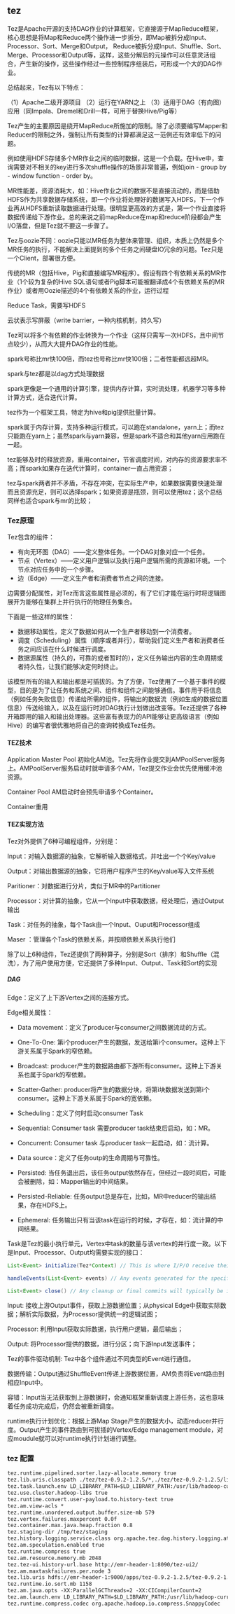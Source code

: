 ## tez

Tez是Apache开源的支持DAG作业的计算框架，它直接源于MapReduce框架，核心思想是将Map和Reduce两个操作进一步拆分，即Map被拆分成Input、Processor、Sort、Merge和Output， Reduce被拆分成Input、Shuffle、Sort、Merge、Processor和Output等，这样，这些分解后的元操作可以任意灵活组合，产生新的操作，这些操作经过一些控制程序组装后，可形成一个大的DAG作业。

总结起来，Tez有以下特点：

（1）Apache二级开源项目
（2）运行在YARN之上
（3）适用于DAG（有向图）应用（同Impala、Dremel和Drill一样，可用于替换Hive/Pig等）

Tez产生的主要原因是绕开MapReduce所施加的限制。除了必须要编写Mapper和Reducer的限制之外，强制让所有类型的计算都满足这一范例还有效率低下的问题。

例如使用HDFS存储多个MR作业之间的临时数据，这是一个负载。在Hive中，查询需要对不相关的key进行多次shuffle操作的场景非常普遍，例如join - group by - window function - order by。

MR性能差，资源消耗大，如：Hive作业之间的数据不是直接流动的，而是借助HDFS作为共享数据存储系统，即一个作业将处理好的数据写入HDFS，下一个作业再从HDFS重新读取数据进行处理。很明显更高效的方式是，第一个作业直接将数据传递给下游作业。总的来说之前mapReduce在map和reduce阶段都会产生I/O落盘，但是Tez就不要这一步骤了。

Tez与oozie不同：oozie只能以MR任务为整体来管理、组织，本质上仍然是多个MR任务的执行，不能解决上面提到的多个任务之间硬盘IO冗余的问题。Tez只是一个Client，部署很方便。


传统的MR（包括Hive，Pig和直接编写MR程序）。假设有四个有依赖关系的MR作业（1个较为复杂的Hive SQL语句或者Pig脚本可能被翻译成4个有依赖关系的MR作业）或者用Oozie描述的4个有依赖关系的作业，运行过程

Reduce Task，需要写HDFS

云状表示写屏蔽（write barrier，一种内核机制，持久写）

Tez可以将多个有依赖的作业转换为一个作业（这样只需写一次HDFS，且中间节点较少），从而大大提升DAG作业的性能。

spark号称比mr快100倍，而tez也号称比mr快100倍；二者性能都远超MR。

spark与tez都是以dag方式处理数据

spark更像是一个通用的计算引擎，提供内存计算，实时流处理，机器学习等多种计算方式，适合迭代计算。

tez作为一个框架工具，特定为hive和pig提供批量计算。

spark属于内存计算，支持多种运行模式，可以跑在standalone，yarn上；而tez只能跑在yarn上；虽然spark与yarn兼容，但是spark不适合和其他yarn应用跑在一起。

tez能够及时的释放资源，重用container，节省调度时间，对内存的资源要求率不高；而spark如果存在迭代计算时，container一直占用资源；

tez与spark两者并不矛盾，不存在冲突，在实际生产中，如果数据需要快速处理而且资源充足，则可以选择spark；如果资源是瓶颈，则可以使用tez；这个总结同样也适合spark与mr的比较；








### Tez原理

Tez包含的组件：

- 有向无环图（DAG）——定义整体任务。一个DAG对象对应一个任务。
- 节点（Vertex）——定义用户逻辑以及执行用户逻辑所需的资源和环境。一个节点对应任务中的一个步骤。
- 边（Edge）——定义生产者和消费者节点之间的连接。

边需要分配属性，对Tez而言这些属性是必须的，有了它们才能在运行时将逻辑图展开为能够在集群上并行执行的物理任务集合。

下面是一些这样的属性：

- 数据移动属性，定义了数据如何从一个生产者移动到一个消费者。
- 调度（Scheduling）属性（顺序或者并行），帮助我们定义生产者和消费者任务之间应该在什么时候进行调度。
- 数据源属性（持久的，可靠的或者暂时的），定义任务输出内容的生命周期或者持久性，让我们能够决定何时终止。

该模型所有的输入和输出都是可插拔的。为了方便，Tez使用了一个基于事件的模型，目的是为了让任务和系统之间、组件和组件之间能够通信。事件用于将信息（例如任务失败信息）传递给所需的组件，将输出的数据流（例如生成的数据位置信息）传送给输入，以及在运行时对DAG执行计划做出改变等。Tez还提供了各种开箱即用的输入和输出处理器。这些富有表现力的API能够让更高级语言（例如Hive）的编写者很优雅地将自己的查询转换成Tez任务。

#### TEZ技术

Application Master Pool 初始化AM池。Tez先将作业提交到AMPoolServer服务上。AMPoolServer服务启动时就申请多个AM，Tez提交作业会优先使用缓冲池资源。

Container Pool AM启动时会预先申请多个Container。

Container重用

#### TEZ实现方法

Tez对外提供了6种可编程组件，分别是：

Input：对输入数据源的抽象，它解析输入数据格式，并吐出一个个Key/value

Output：对输出数据源的抽象，它将用户程序产生的Key/value写入文件系统

Paritioner：对数据进行分片，类似于MR中的Partitioner

Processor：对计算的抽象，它从一个Input中获取数据，经处理后，通过Output输出

Task：对任务的抽象，每个Task由一个Input、Ouput和Processor组成

Maser ：管理各个Task的依赖关系，并按顺依赖关系执行他们

除了以上6种组件，Tez还提供了两种算子，分别是Sort（排序）和Shuffle（混洗），为了用户使用方便，它还提供了多种Input、Output、Task和Sort的实现

##### DAG

Edge：定义了上下游Vertex之间的连接方式。

Edge相关属性：

- Data movement：定义了producer与consumer之间数据流动的方式。
- One-To-One: 第i个producer产生的数据，发送给第i个consumer。这种上下游关系属于Spark的窄依赖。
- Broadcast: producer产生的数据路由都下游所有consumer。这种上下游关系也属于Spark的窄依赖。
- Scatter-Gather: producer将产生的数据分块，将第i块数据发送到第i个consumer。这种上下游关系属于Spark的宽依赖。

- Scheduling：定义了何时启动consumer Task
- Sequential: Consumer task 需要producer task结束后启动，如：MR。
- Concurrent: Consumer task 与producer task一起启动，如：流计算。

- Data source：定义了任务outp的生命周期与可靠性。
- Persisted: 当任务退出后，该任务output依然存在，但经过一段时间后，可能会被删除，如：Mapper输出的中间结果。
- Persisted-Reliable: 任务output总是存在，比如，MR中reducer的输出结果，存在HDFS上。
- Ephemeral: 任务输出只有当该task在运行的时候，才存在，如：流计算的中间结果。

Task是Tez的最小执行单元，Vertex中task的数量与该vertex的并行度一致。以下是Input、Processor、Output均需要实现的接口：

```java
List<Event> initialize(Tez*Context) // This is where I/P/O receive their corresponding context objects. They can, optionally, return a list of events.

handleEvents(List<Event> events) // Any events generated for the specific I/P/O will be passed in via this interface. Inputs receive DataMovementEvent(s) generated by corresponding Outputs on this interface – and will need to interpret them to retrieve data. At the moment, this can be ignored for Outputs and Processors.

List<Event> close() // Any cleanup or final commits will typically be implemented in the close method. This is generally a good place for Outputs to generate DataMovementEvent(s). More on these events later.
```

Input: 接收上游Output事件，获取上游数据位置；从physical Edge中获取实际数据；解析实际数据，为Processor提供统一的逻辑试图；

Processor: 利用Input获取实际数据，执行用户逻辑，最后输出；

Output: 将Processor提供的数据，进行分区；向下游Input发送事件；

Tez的事件驱动机制: Tez中各个组件通过不同类型的Event进行通信。

数据传输：Output通过ShuffleEvent传递上游数据位置，AM负责将Event路由到相应Input中。

容错：Input当无法获取到上游数据时，会通知框架重新调度上游任务，这也意味着任务成功完成后，仍然会被重新调度。

runtime执行计划优化：根据上游Map Stage产生的数据大小，动态reducer并行度。Output产生的事件路由到可拔插的Vertex/Edge management module，对应moudule就可以对runtime执行计划进行调整。


### tez 配置

```tez-site.xml
tez.runtime.pipelined.sorter.lazy-allocate.memory true
tez.lib.uris.classpath ./tez/tez-0.9.2-1.2.5/*,./tez/tez-0.9.2-1.2.5/lib/*
tez.task.launch.env LD_LIBRARY_PATH=$LD_LIBRARY_PATH:/usr/lib/hadoop-current/lib/native
tez.use.cluster.hadoop-libs true
tez.runtime.convert.user-payload.to.history-text true
tez.am.view-acls *
tez.runtime.unordered.output.buffer.size-mb 579
tez.vertex.failures.maxpercent 0.0f
tez.container.max.java.heap.fraction 0.8
tez.staging-dir /tmp/tez/staging
tez.history.logging.service.class org.apache.tez.dag.history.logging.ats.ATSHistoryLoggingService
tez.am.speculation.enabled true
tez.runtime.compress true
tez.am.resource.memory.mb 2048
tez.tez-ui.history-url.base http://emr-header-1:8090/tez-ui2/
tez.am.maxtaskfailures.per.node 3
tez.lib.uris hdfs://emr-header-1:9000/apps/tez-0.9.2-1.2.5/tez-0.9.2-1.2.5.tar.gz#tez
tez.runtime.io.sort.mb 1158
tez.am.java.opts -XX:ParallelGCThreads=2 -XX:CICompilerCount=2
tez.am.launch.env LD_LIBRARY_PATH=$LD_LIBRARY_PATH:/usr/lib/hadoop-current/lib/native
tez.runtime.compress.codec org.apache.hadoop.io.compress.SnappyCodec
```